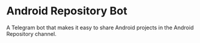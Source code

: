 # Android Repository Bot

A Telegram bot that makes it easy to share Android projects in the Android Repository channel.
